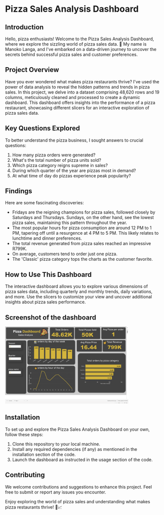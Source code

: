 
# Pizza Sales Analysis Dashboard

## Introduction

Hello, pizza enthusiasts! Welcome to the Pizza Sales Analysis Dashboard, where we explore the sizzling world of pizza sales data. 🍕 My name is Manoko Langa, and I've embarked on a data-driven journey to uncover the secrets behind successful pizza sales and customer preferences.

## Project Overview

Have you ever wondered what makes pizza restaurants thrive? I've used the power of data analysis to reveal the hidden patterns and trends in pizza sales. In this project, we delve into a dataset comprising 48,620 rows and 19 columns, meticulously cleaned and processed to create a dynamic dashboard. This dashboard offers insights into the performance of a pizza restaurant, showcasing different slicers for an interactive exploration of pizza sales data.

## Key Questions Explored

To better understand the pizza business, I sought answers to crucial questions:

1. How many pizza orders were generated?
2. What's the total number of pizza units sold?
3. Which pizza category reigns supreme in sales?
4. During which quarter of the year are pizzas most in demand?
5. At what time of day do pizzas experience peak popularity?

## Findings

Here are some fascinating discoveries:

- Fridays are the reigning champions for pizza sales, followed closely by Saturdays and Thursdays. Sundays, on the other hand, see the lowest pizza sales, maintaining this pattern throughout the year.
- The most popular hours for pizza consumption are around 12 PM to 1 PM, tapering off until a resurgence at 4 PM to 5 PM. This likely relates to lunchtime and dinner preferences.
- The total revenue generated from pizza sales reached an impressive R799K.
- On average, customers tend to order just one pizza.
- The 'Classic' pizza category tops the charts as the customer favorite.

## How to Use This Dashboard

The interactive dashboard allows you to explore various dimensions of pizza sales data, including quarterly and monthly trends, daily variations, and more. Use the slicers to customize your view and uncover additional insights about pizza sales performance.

## Screenshot of the dashboard
<img src="Screenshot 2023-10-19 at 14.28.52.png" alt="Screenshot" width="80%">


## Installation

To set up and explore the Pizza Sales Analysis Dashboard on your own, follow these steps:

1. Clone this repository to your local machine.
2. Install any required dependencies (if any) as mentioned in the installation section of the code.
3. Launch the dashboard as instructed in the usage section of the code.

## Contributing

We welcome contributions and suggestions to enhance this project. Feel free to submit or report any issues you encounter.


Enjoy exploring the world of pizza sales and understanding what makes pizza restaurants thrive! 🍕📈
